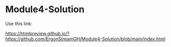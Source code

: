 ﻿# Module4-Solution
 
 Use this link:
 
 https://htmlpreview.github.io/?https://github.com/ErgonStreamGH/Module4-Solution/blob/main/index.html
